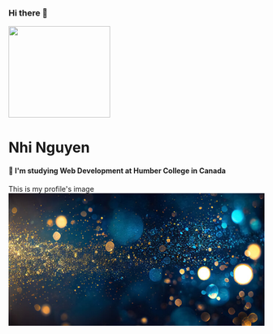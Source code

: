 ### Hi there 👋

<img src="https://media.giphy.com/media/2IudUHdI075HL02Pkk/giphy.gif" width="200" height="180">

# Nhi Nguyen
#### 🌱 I'm studying Web Development at Humber College in Canada
This is my profile's image
<img src="/image/new.jpg">
<!-- ![Nhi's profile image](/image/new.jpg "nhi's background")-->

<!--
**nhinguyen277/nhinguyen277** is a ✨ _special_ ✨ repository because its `README.md` (this file) appears on your GitHub profile.

Here are some ideas to get you started:

- 🔭 I’m currently working on ...
- 🌱 I’m currently learning ...
- 👯 I’m looking to collaborate on ...
- 🤔 I’m looking for help with ...
- 💬 Ask me about ...
- 📫 How to reach me: ...
- 😄 Pronouns: ...
- ⚡ Fun fact: ...
-->

